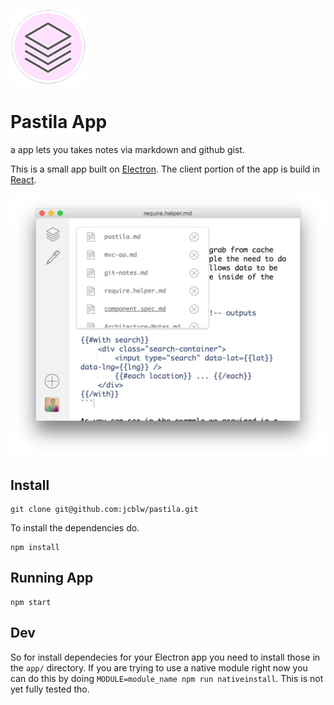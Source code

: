 ![pastila logo](./app/client/assets/pastila-logo-small.png)

# Pastila App

a app lets you takes notes via markdown and github gist.

This is a small app built on [Electron](https://github.com/atom/electron). The client portion of the app is build in [React](https://facebook.github.io/react/index.html).

![pastila logo](./app/client/assets/screenshot.png)

## Install

```shell
git clone git@github.com:jcblw/pastila.git
```

To install the dependencies do.

```shell
npm install
```

## Running App

```shell
npm start
```

## Dev

So for install dependecies for your Electron app you need to install those in the `app/` directory. If you are trying to use a native module right now you can do this by doing `MODULE=module_name npm run nativeinstall`. This is not yet fully tested tho.
